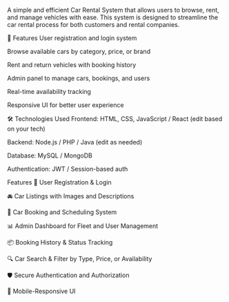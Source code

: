 A simple and efficient Car Rental System that allows users to browse, rent, and manage vehicles with ease. This system is designed to streamline the car rental process for both customers and rental companies.

📌 Features
User registration and login system

Browse available cars by category, price, or brand

Rent and return vehicles with booking history

Admin panel to manage cars, bookings, and users

Real-time availability tracking

Responsive UI for better user experience

🛠️ Technologies Used
Frontend: HTML, CSS, JavaScript / React (edit based on your tech)

Backend: Node.js / PHP / Java (edit as needed)

Database: MySQL / MongoDB

Authentication: JWT / Session-based auth


Features
🧍 User Registration & Login

🚘 Car Listings with Images and Descriptions

📅 Car Booking and Scheduling System

📊 Admin Dashboard for Fleet and User Management

📦 Booking History & Status Tracking

🔍 Car Search & Filter by Type, Price, or Availability

🛡️ Secure Authentication and Authorization

📱 Mobile-Responsive UI


